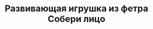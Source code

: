 ---
title: Развивающая игрушка из фетра Собери лицо
description: Купить мягкую развивающую игрушку из фетра Собери лицо в магазине KiddyTrick

layout: product
permalink: /:path

weight: 10

product-name: 'Игра "Собери лицо"'
product-desc: 'Веселая игра из фетра, в которой ребенку предстоит собрать лицо из частей. Съемные глаза, носы, рты, брови и прически позволят собрать от 12 и больше различных портретов, а аксессуары дополнят картину. Все детали крепятся к лицу липучками. Игра представляет собой планшет из 3 страниц - игровой центральной страницы и двух боковых из велкроткани, на которых хранятся мелкие детали. Для причесок в планшет вшит карман на молнии. К игре прилагается карточка с примерами портретов.'

product-video: '<div style="position:relative;height:0;padding-bottom:56.25%"><iframe src="https://www.youtube.com/embed/3RelIF4eVSM" width="640" height="360" frameborder="0" style="position:absolute;width:100%;height:100%;left:0" allowfullscreen></iframe></div>'


product-price: 2800

product-year: "от 4 лет"
product-size: "65х23 см"
product-time: "5-8 дня"

related:
---